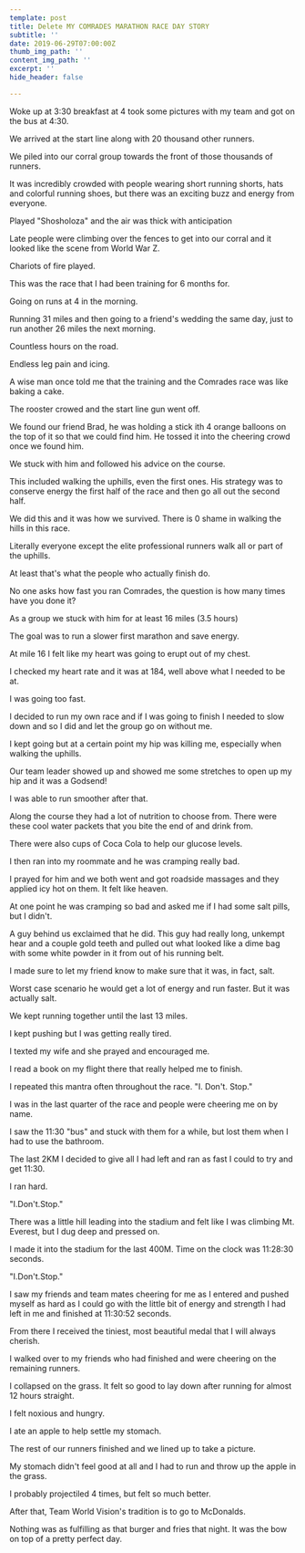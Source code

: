 ```yaml
---
template: post
title: Delete MY COMRADES MARATHON RACE DAY STORY
subtitle: ''
date: 2019-06-29T07:00:00Z
thumb_img_path: ''
content_img_path: ''
excerpt: ''
hide_header: false

---
```

Woke up at 3:30 breakfast at 4 took some pictures with my team and got on the bus at 4:30.

We arrived at the start line along with 20 thousand other runners.

We piled into our corral group towards the front of those thousands of runners.

It was incredibly crowded with people wearing short running shorts, hats and colorful running shoes, but there was an exciting buzz and energy from everyone.

Played "Shosholoza" and the air was thick with anticipation

Late people were climbing over the fences to get into our corral and it looked like the scene from World War Z.

Chariots of fire played.

This was the race that I had been training for 6 months for.

Going on runs at 4 in the morning.

Running 31 miles and then going to a friend's wedding the same day, just to run another 26 miles the next morning.

Countless hours on the road.

Endless leg pain and icing.

A wise man once told me that the training and the Comrades race was like baking a cake.

The rooster crowed and the start line gun went off.

We found our friend Brad, he was holding a stick ith 4 orange balloons on the top of it so that we could find him. He tossed it into the cheering crowd once we found him.

We stuck with him and followed his advice on the course.

This included walking the uphills, even the first ones. His strategy was to conserve energy the first half of the race and then go all out the second half.

We did this and it was how we survived. There is 0 shame in walking the hills in this race.

Literally everyone except the elite professional runners walk all or part of the uphills.

At least that's what the people who actually finish do.

No one asks how fast you ran Comrades, the question is how many times have you done it?

As a group we stuck with him for at least 16 miles (3.5 hours)

The goal was to run a slower first marathon and save energy.

At mile 16 I felt like my heart was going to erupt out of my chest.

I checked my heart rate and it was at 184, well above what I needed to be at.

I was going too fast.

I decided to run my own race and if I was going to finish I needed to slow down and so I did and let the group go on without me.

I kept going but at a certain point my hip was killing me, especially when walking the uphills.

Our team leader showed up and showed me some stretches to open up my hip and it was a Godsend!

I was able to run smoother after that.

Along the course they had a lot of nutrition to choose from. There were these cool water packets that you bite the end of and drink from.

There were also cups of Coca Cola to help our glucose levels.

I then ran into my roommate and he was cramping really bad.

I prayed for him and we both went and got roadside massages and they applied icy hot on them. It felt like heaven.

At one point he was cramping so bad and asked me if I had some salt pills, but I didn't.

A guy behind us exclaimed that he did. This guy had really long, unkempt hear and a couple gold teeth and pulled out what looked like a dime bag with some white powder in it from out of his running belt.

I made sure to let my friend know to make sure that it was, in fact, salt.

Worst case scenario he would get a lot of energy and run faster. But it was actually salt.

We kept running together until the last 13 miles.

I kept pushing but I was getting really tired.

I texted my wife and she prayed and encouraged me.

I read a book on my flight there that really helped me to finish.

I repeated this mantra often throughout the race. "I. Don't. Stop."

I was in the last quarter of the race and people were cheering me on by name.

I saw the 11:30 "bus" and stuck with them for a while, but lost them when I had to use the bathroom.

The last 2KM I decided to give all I had left and ran as fast I could to try and get 11:30.

I ran hard.

"I.Don't.Stop."

There was a little hill leading into the stadium and felt like I was climbing Mt. Everest, but I dug deep and pressed on.

I made it into the stadium for the last 400M. Time on the clock was 11:28:30 seconds.

"I.Don't.Stop."

I saw my friends and team mates cheering for me as I entered and pushed myself as hard as I could go with the little bit of energy and strength I had left in me and finished at 11:30:52 seconds.

From there I received the tiniest, most beautiful medal that I will always cherish.

I walked over to my friends who had finished and were cheering on the remaining runners.

I collapsed on the grass. It felt so good to lay down after running for almost 12 hours straight.

I felt noxious and hungry.

I ate an apple to help settle my stomach.

The rest of our runners finished and we lined up to take a picture.

My stomach didn't feel good at all and I had to run and throw up the apple in the grass.

I probably projectiled 4 times, but felt so much better.

After that, Team World Vision's tradition is to go to McDonalds.

Nothing was as fulfilling as that burger and fries that night. It was the bow on top of a pretty perfect day.